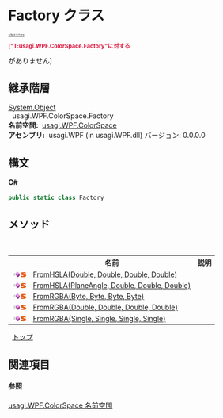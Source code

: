 # Factory クラス

<div style="font-size:30%"><a href="https://github.com/usagi/usagi.cs/blob/master/docs/Home.md">≪Back to Home</a></div><p style="color: #dc143c; font-size: 8.5pt; font-weight: bold;">["T:usagi.WPF.ColorSpace.Factory"に対する<summary>がありません]</p>


## 継承階層
<a href="http://msdn2.microsoft.com/ja-jp/library/e5kfa45b" target="_blank">System.Object</a><br />&nbsp;&nbsp;usagi.WPF.ColorSpace.Factory<br /><strong>名前空間:</strong>
&nbsp;<a href="N_usagi_WPF_ColorSpace.md">usagi.WPF.ColorSpace</a><br /><strong>アセンブリ:</strong>
&nbsp;usagi.WPF (in usagi.WPF.dll) バージョン: 0.0.0.0

## 構文

**C#**<br />
``` C#
public static class Factory
```


## メソッド
&nbsp;<table><tr><th></th><th>名前</th><th>説明</th></tr><tr><td>![Public メソッド](media/pubmethod.gif "Public メソッド")![静的メンバー](media/static.gif "静的メンバー")</td><td><a href="M_usagi_WPF_ColorSpace_Factory_FromHSLA.md">FromHSLA(Double, Double, Double, Double)</a></td><td /></tr><tr><td>![Public メソッド](media/pubmethod.gif "Public メソッド")![静的メンバー](media/static.gif "静的メンバー")</td><td><a href="M_usagi_WPF_ColorSpace_Factory_FromHSLA_1.md">FromHSLA(PlaneAngle, Double, Double, Double)</a></td><td /></tr><tr><td>![Public メソッド](media/pubmethod.gif "Public メソッド")![静的メンバー](media/static.gif "静的メンバー")</td><td><a href="M_usagi_WPF_ColorSpace_Factory_FromRGBA.md">FromRGBA(Byte, Byte, Byte, Byte)</a></td><td /></tr><tr><td>![Public メソッド](media/pubmethod.gif "Public メソッド")![静的メンバー](media/static.gif "静的メンバー")</td><td><a href="M_usagi_WPF_ColorSpace_Factory_FromRGBA_1.md">FromRGBA(Double, Double, Double, Double)</a></td><td /></tr><tr><td>![Public メソッド](media/pubmethod.gif "Public メソッド")![静的メンバー](media/static.gif "静的メンバー")</td><td><a href="M_usagi_WPF_ColorSpace_Factory_FromRGBA_2.md">FromRGBA(Single, Single, Single, Single)</a></td><td /></tr></table>&nbsp;
<a href="#factory-クラス">トップ</a>

## 関連項目


#### 参照
<a href="N_usagi_WPF_ColorSpace.md">usagi.WPF.ColorSpace 名前空間</a><br />